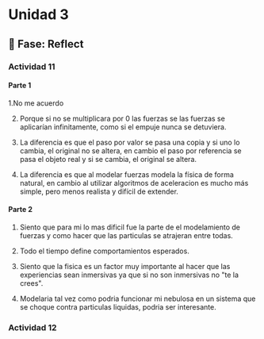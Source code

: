 # Unidad 3


## 🤔 Fase: Reflect

### Actividad 11

#### Parte 1

1.No me acuerdo

2. Porque si no se multiplicara por 0 las fuerzas se las fuerzas se aplicarían infinitamente, como si el empuje nunca se detuviera.
   
3. La diferencia es que el paso por valor se pasa una copia y si uno lo cambia, el original no se altera, en cambio el paso por referencia se pasa el objeto real y si se cambia, el original se altera.

4. La diferencia es que al modelar fuerzas modela la física de forma natural, en cambio al utilizar algoritmos de aceleracion es mucho más simple, pero menos realista y difícil de extender.

#### Parte 2

1. Siento que para mi lo mas dificil fue la parte de el modelamiento de fuerzas y como hacer que las particulas se atrajeran entre todas.

2. Todo el tiempo define comportamientos esperados.

3. Siento que la fisica es un factor muy importante al hacer que las experiencias sean inmersivas ya que si no son inmersivas no "te la crees".

4. Modelaria tal vez como podria funcionar mi nebulosa en un sistema que se choque contra particulas liquidas, podria ser interesante.


### Actividad 12
